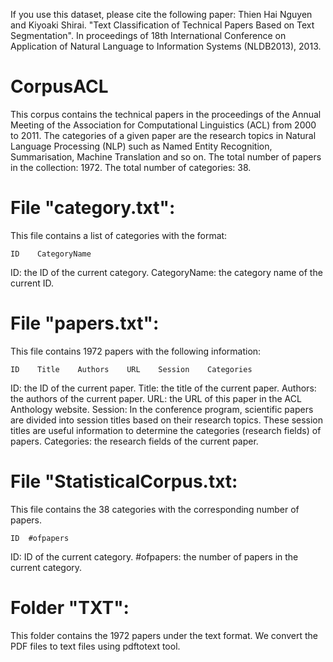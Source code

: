 If you use this dataset, please cite the following paper:
Thien Hai Nguyen and Kiyoaki Shirai. "Text Classification of Technical Papers Based on Text Segmentation". In proceedings of 18th International Conference on Application of Natural Language to Information Systems (NLDB2013), 2013.


CorpusACL
=========

This corpus contains the technical papers in the proceedings of the Annual Meeting of the Association for Computational Linguistics (ACL) from 2000 to 2011.
The categories of a given paper are the research topics in Natural Language Processing (NLP) such as Named Entity Recognition, Summarisation, Machine Translation and so on.
The total number of papers in the collection: 1972.
The total number of categories: 38.



File "category.txt":
======================
This file contains a list of categories with the format:

    ID    CategoryName

 ID: the ID of the current category.
 CategoryName: the category name of the current ID.
 
 
 
File "papers.txt":
======================
This file contains 1972 papers with the following information:

    ID    Title    Authors    URL    Session    Categories

 ID: the ID of the current paper.
 Title: the title of the current paper.
 Authors: the authors of the current paper.
 URL: the URL of this paper in the ACL Anthology website.
 Session: In the conference program, scientific papers are divided into session titles based on their research topics. These session titles are useful information to determine the categories (research fields) of papers.
 Categories: the research fields of the current paper.



File "StatisticalCorpus.txt:
=======================

This file contains the 38 categories with the corresponding number of papers.

	ID	#ofpapers

 ID: ID of the current category.
 #ofpapers: the number of papers in the current category.



Folder "TXT":
=======================

This folder contains the 1972 papers under the text format.
We convert the PDF files to text files using pdftotext tool.
